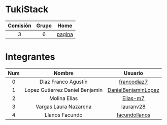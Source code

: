 # TukiStack

| Comisión | Grupo |      Home      |
| :------: | :---: | :------------: |
|    3     |   6   | [pagina][home] |

# Integrantes

| Num |             Nombre              |         Usuario          |
| :-: | :-----------------------------: | :----------------------: |
|  0  |       Diaz Franco Agustín       |     [francodiaz7][0]     |
|  1  | Lopez Gutierrez Daniel Benjamin | [DanielBenjaminLopez][1] |
|  2  |          Molina Elias           |      [Elias-m7][2]       |
|  3  |      Vargas Laura Nazarena      |      [lauranv28][3]      |
|  4  |          Llanos Facundo         |    [facundollanos][4]    |

[0]: https://github.com/francodiaz7
[1]: https://github.com/DanielBenjaminLopez
[2]: https://github.com/Elias-m7
[3]: https://github.com/lauranv28
[4]: https://github.com/facundollanos
[home]: https://github.com/lauranv28/TukiStack
